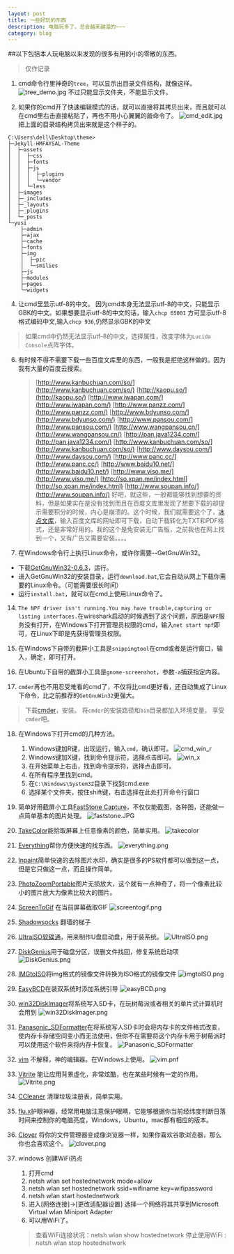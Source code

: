 ```yaml
---
layout: post
title: 一些好玩的东西
description: 电脑玩多了，总会越来越溜的~~~
category: blog
---
```


##以下包括本人玩电脑以来发现的很多有用的小的零散的东西。

>仅作记录
>

1. cmd命令行里神奇的`tree`，可以显示出目录文件结构，就像这样。
![tree_demo.jpg](../../images/tree_demo.jpg)
不过只能显示文件夹，不能显示文件。

2. 如果你的cmd开了快速编辑模式的话，就可以直接将其拷贝出来，而且就可以在cmd里右击直接粘贴了，再也不用小心翼翼的敲命令了。
![cmd_edit.jpg](../../images/cmd_edit.jpg)
把上面的目录结构拷贝出来就是这个样子的。

```
C:\Users\dell\Desktop\theme>
├─Jekyll-HMFAYSAL-Theme
│  ├─assets
│  │  ├─css
│  │  ├─fonts
│  │  ├─js
│  │  │  ├─plugins
│  │  │  └─vendor
│  │  └─less
│  ├─images
│  ├─_includes
│  ├─_layouts
│  ├─_plugins
│  └─_posts
└─yusi
    ├─admin
    ├─ajax
    ├─cache
    ├─fonts
    ├─img
    │  ├─pic
    │  └─smilies
    ├─js
    ├─modules
    ├─pages
    └─widgets
```

4. 让cmd里显示utf-8的中文。
因为cmd本身无法显示utf-8的中文，只能显示GBK的中文。如果想要显示utf-8的中文的话，输入`chcp 65001`
方可显示utf-8格式编码中文,输入`chcp 936`,仍然显示GBK的中文
>如果cmd中仍然无法显示utf-8的中文，选择属性，改变字体为`Lucida Console`点阵字体。

6. 有时候不得不需要下载一些百度文库里的东西，一般我是拒绝这样做的。因为我有大量的百度云搜索。

    >[http://www.kanbuchuan.com/so/](http://www.kanbuchuan.com/so/)
    [http://kaopu.so/](http://kaopu.so/)
    [http://www.iwapan.com/](http://www.iwapan.com/)
    [http://www.panzz.com/](http://www.panzz.com/)
    [http://www.bdyunso.com/](http://www.bdyunso.com/)
    [http://www.pansou.com/](http://www.pansou.com/)
    [http://www.wangpansou.cn/](http://www.wangpansou.cn/)
    [http://pan.java1234.com/](http://pan.java1234.com/)
    [http://www.kanbuchuan.com/so/](http://www.kanbuchuan.com/so/)
    [http://www.daysou.com/](http://www.daysou.com/)
    [http://www.panc.cc/](http://www.panc.cc/)
    [http://www.baidu10.net/](http://www.baidu10.net/)
    [http://www.yiso.me/](http://www.yiso.me/)
    [http://so.xpan.me/index.html](http://so.xpan.me/index.html)
    [http://www.soupan.info/](http://www.soupan.info/)
    好吧，就这些，一般都能够找到想要的资料，但是如果实在是没有找到而且在百度文库里发现了想要下载的却提示需要积分的时候，内心是崩溃的。这个时候，我们就需要这个了，[冰点文库](../software/iDocDown.rar)，输入百度文库的网址即可下载，自动下载转化为TXT和PDF格式，还是非常好用的。我的这个是免安装无广告版，之前我也在网上找到一个，又有广告又需要安装。。。。

7. 在Windows命令行上执行Linux命令，或许你需要--GetGnuWin32。
 - 下载[GetGnuWin32-0.6.3](../software/GetGnuWin32-0.6.3.exe)，运行。
 - 进入GetGnuWin32的安装目录，运行`download.bat`,它会自动从网上下载你需要的Linux命令。（可能需要很长时间）
 - 运行`install.bat`，就可以在cmd上使用Linux命令了。

14. `The NPF driver isn't running.You may have trouble,capturing or listing interfaces.`在wireshark启动的时候遇到了这个问题，原因是`NPF`服务没有打开，在Windows下打开管理员权限的cmd，输入`net start npf`即可，在Linux下即是先获得管理员权限。

15. 在Windows下自带的截屏小工具是`snippingtool`在cmd或者是运行窗口，输入，确定，即可打开。

16. 在Ubuntu下自带的截屏小工具是`gnome-screenshot`，参数`-a`捕获指定内容。

17. `cmder`再也不用忍受难看的cmd了，不仅将比cmd更好看，还自动集成了Linux下命令，比之前推荐的`GetGnuWin32`更强大。
>下载[cmder](../software/cmder.zip)，安装。
>将`cmder`的安装路径和`bin`目录都加入环境变量。
>享受`cmder`吧。

18. 在Windows下打开cmd的几种方法。
    1. Windows键加R键，出现运行，输入`cmd`，确认即可。
    ![cmd_win_r](../../images/cmd_win_r.JPG)
    2. Windows键加X键，找到命令提示符，选择点击即可。
    ![win_x](../../images/win_x.png)
    3. 在开始菜单上右击，找到命令提示符，选择点击即可。
    4. 在所有程序里找到cmd。
    5. 在`C:\Windows\System32`目录下找到cmd.exe
    6. 选择某个文件夹，按住shift键，右击选择在此处打开命令行窗口

19. 简单好用截屏小工具[FastStone Capture](../software/FSCapture.zip)，不仅仅能截图，各种图，还能做一点简单基本的图片处理。
![faststone.JPG](../../images/faststone.JPG)

20. [TakeColor](../software/TakeColor.zip)能拾取屏幕上任意像素的颜色，简单实用。
![takecolor](../../images/takecolor.png)

21. [Everything](../software/Everything.zip)帮你方便快速的找东西。
![everything.png](../../images/everything.png)

22. [Inpaint](../software/Inpaint.zip)简单快速的去除图片水印，确实是很多的PS软件都可以做到这一点，但是它只做这一点，而且操作简单。

23. [PhotoZoomPortable](../software/PhotoZoomPortable.zip)图片无损放大，这个就有一点神奇了，将一个像素比较小的图片放大为像素比较大的图片。

24. [ScreenToGif](../software/ScreenToGIF.zip) 在当前屏幕截取GIF
![screentogif.png](../../images/screentogif.png)

25. [Shadowsocks](../software/Shadowsocks-win-2.5.6.zip) 翻墙的梯子

26. [UltraISO软碟通](../software/UltraISO.zip)，用来制作U盘启动盘，用于装系统。
![UltraISO.png](../../images/UltraISO.png)

27. [DiskGenius](../software/DiskGenius.zip)用于磁盘分区，误删文件找回，修复系统启动项
![DiskGenius.png](../../images/DiskGenius.png)

28. [IMGtoISO](../software/IMGtoISO.zip)将img格式的镜像文件转换为ISO格式的镜像文件
![imgtoISO.png](../../images/imgtoISO.png)

29. [EasyBCD](../software/EasyBCD.zip)在装双系统时添加系统引导
![easyBCD.png](../../images/easyBCD.png)

30. [win32DiskImager](../software/win32DiskImager.zip)将系统写入SD卡，在玩树莓派或者相关的单片式计算机时会用到
![win32DiskImager.png](../../images/win32DiskImager.png)

31. [Panasonic_SDFormatter](../software/Panasonic_SDFormatter.zip)在将系统写人SD卡时会将内存卡的文件格式改变，使内存卡存储空间变小而无法使用，但你不在需要将这个内存卡用于树莓派时可以使用这个软件来将内存卡恢复。
![Panasonic_SDFormatter](../../images/Panasonic_SDFormatter.png)

32. [vim](../software/vim74.rar) 不解释，神的编辑器。在Windows上使用。
![vim.pnf](../../images/vim.png)

33. [Vitrite](../software/Vitrite.zip) 能让应用背景虚化，非常炫酷，也在某些时候有一定的作用。
![Vitrite.png](../../images/Vitrite.png)

34. [CCleaner](../software/CCleaner.rar) 清理垃圾注册表，简单实用。

35. [flu.x](../software/flu.x.zip)护眼神器，经常用电脑注意保护眼睛，它能够根据你当前经纬度判断日落时间来控制你的电脑亮度，Windows，Ubuntu，mac都有相应的版本。

36. [Clover](../software/Clover_Setup_3.0.406.zip) 将你的文件管理器变成像浏览器一样，如果你喜欢谷歌浏览器，那么你也会喜欢这个。
![clover.png](../../images/clover.png)

37. windows 创建WiFi热点
    1. 打开cmd
    2. netsh wlan set hostednetwork mode=allow
    3. netsh wlan set hostednetwork ssid=wifiname key=wifipassword
    4. netsh wlan start hostednetwork
    5. 进入[网络连接]->[更改适配器设置] 选择一个网络将其共享到Microsoft Virtual wlan Miniport Adapter
    7. 可以用WiFi了。
    >查看WiFi连接状况：netsh wlan show hostednetwork
    >停止使用WiFi : netsh wlan stop hostednetwork
